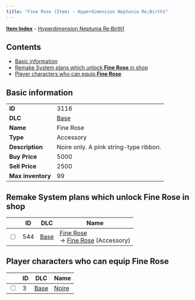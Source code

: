```yaml
---
title: "Fine Rose (Item) - Hyperdimension Neptunia Re;Birth1"
---
```


[**Item Index**](/neptunia/rb1/item/index.html) - [Hyperdimension Neptunia Re;Birth1](/neptunia/rb1)

## Contents

- [Basic information](#basic-information)
- [Remake System plans which unlock **Fine Rose** in shop](#remake-system-plans-which-unlock-fine-rose-in-shop)
- [Player characters who can equip **Fine Rose**](#player-characters-who-can-equip-fine-rose)

## Basic information

|   |   |
| -- | -- |
| **ID** | 3116 |
| **DLC** | [Base](/neptunia/rb1/dlc/1-base.html) |
| **Name** | Fine Rose |
| **Type** | Accessory |
| **Description** | Noire only. A pink string-type ribbon. |
| **Buy Price** | 5000 |
| **Sell Price** | 2500 |
| **Max inventory** | 99 |


## Remake System plans which unlock **Fine Rose** in shop

|    | ID | DLC | Name |
| -- | -- | --- | ---- |
| <input type="checkbox" id="rb1-remake-1-544" class="trackbox" /> | 544 | [Base](/neptunia/rb1/dlc/1-base.html) | [Fine Rose](/neptunia/rb1/remake/1-544-fine-rose.html)<br /> → [Fine Rose](/neptunia/rb1/item/1-3116-fine-rose.html) (Accessory) |


## Player characters who can equip **Fine Rose**

|    | ID | DLC | Name |
| -- | -- | --- | ---- |
| <input type="checkbox" id="rb1-player-1-3" class="trackbox" /> | 3 | [Base](/neptunia/rb1/dlc/1-base.html) | [Noire](/neptunia/rb1/player/1-3-noire.html) |
